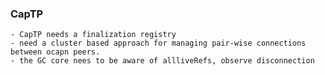 ### CapTP
	- CapTP needs a finalization registry
	- need a cluster based approach for managing pair-wise connections between ocapn peers.
	- the GC core nees to be aware of allliveRefs, observe disconnection